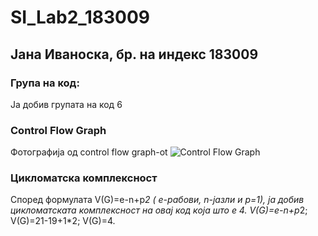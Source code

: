 # SI_Lab2_183009
## Јана Иваноска, бр. на индекс 183009
### Група на код:
Ја добив групата на код 6
### Control Flow Graph
Фотографија од control flow graph-ot
![Control Flow Graph](https://user-images.githubusercontent.com/63495041/84538035-2d942200-acf1-11ea-9153-a083bc32ffe7.jpg)
### Цикломатска комплексност
Според формулата V(G)=e-n+p*2 ( e-рабови, n-јазли и p=1), ја добив цикломатската комплексност на овај код која што е 4.
 V(G)=e-n+p*2;
 V(G)=21-19+1*2;
 V(G)=4.



  

